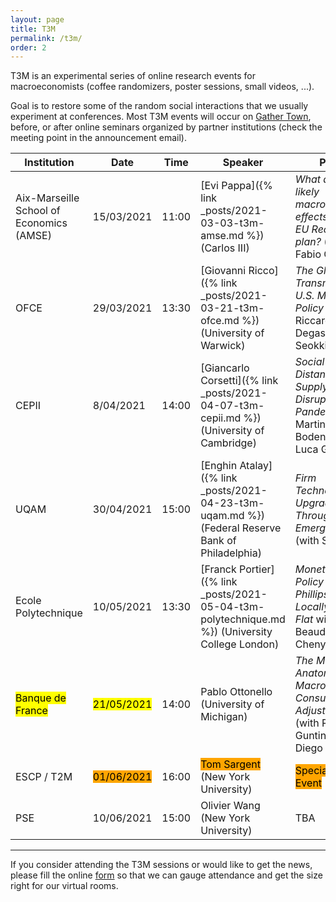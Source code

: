 ```yaml
---
layout: page
title: T3M
permalink: /t3m/
order: 2
---
```


T3M is an experimental series of online research events for macroeconomists (coffee randomizers, poster sessions, small videos, ...). 

Goal is to restore some of the random social interactions that we usually experiment at conferences.
Most T3M events will occur on [Gather Town](https://gather.town/), before, or after online seminars organized by partner institutions (check the meeting point in the announcement email).

| Institution                              | Date                                                     | Time  | Speaker                                                                                          | Paper                                                                                                |
| ---------------------------------------- | -------------------------------------------------------- | ----- | ------------------------------------------------------------------------------------------------ | ---------------------------------------------------------------------------------------------------- |
| Aix-Marseille School of Economics (AMSE) | 15/03/2021                                               | 11:00 | [Evi Pappa]({% link _posts/2021-03-03-t3m-amse.md %})  (Carlos III)                              | *What are the likely macroeconomic effects of the EU Recovery plan?* (with Fabio Canova)             |
| OFCE                                     | 29/03/2021                                               | 13:30 | [Giovanni Ricco]({% link _posts/2021-03-21-t3m-ofce.md %})  (University of Warwick)              | *The Global Transmission of U.S. Monetary Policy* (with Riccardo Degasperi and Seokki Hong)          |
| CEPII                                    | 8/04/2021                                                | 14:00 | [Giancarlo Corsetti]({% link _posts/2021-04-07-t3m-cepii.md %}) (University of Cambridge)        | *Social Distancing and Supply Disruptions in a Pandemic* (with Martin Bodenstein and Luca Guerrieri) |
| UQAM                                     | 30/04/2021                                               | 15:00 | [Enghin Atalay]({% link _posts/2021-04-23-t3m-uqam.md %}) (Federal Reserve Bank of Philadelphia) | *Firm Technology Upgrading Through Emerging Work* (with Sarada)                                      |
| Ecole Polytechnique         | 10/05/2021                                | 13:30 | [Franck Portier]({% link _posts/2021-05-04-t3m-polytechnique.md %}) (University College London)                                                       | *Monetary Policy when the  Phillips Curve is Locally Quite Flat* with Paul Beaudry and Chenyu Hou    |
| <mark>Banque de France</mark>                         | <mark>21/05/2021</mark>                                               | 14:00 | Pablo Ottonello (University of Michigan)                                                         | *The Micro Anatomy of Macro Consumption Adjustments* (with Rafael Guntin and Diego Perez)            |
| ESCP / T2M                               | <mark style="background-color: orange">01/06/2021</mark> | 16:00   | <mark style="background-color: orange">Tom Sargent</mark>  (New York University)                 | <mark style="background-color: orange">Special VR Event</mark>                                       |
| PSE                                      | 10/06/2021                                               | 15:00   | Olivier Wang  (New York University)                                                              | TBA                                                                                                  |

---

If you consider attending the T3M sessions or would like to get the news, please fill the online [form](https://forms.gle/r4CaeMBBKRHB31kB7) so that we can gauge attendance and get the size right for our virtual rooms.
